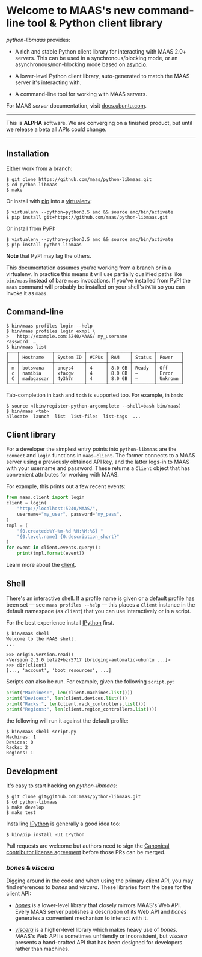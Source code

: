 <h1>Welcome to MAAS's new command-line tool &amp; Python client library</h1>

_python-libmaas_ provides:

* A rich and stable Python client library for interacting with MAAS 2.0+
  servers. This can be used in a synchronous/blocking mode, or an
  asynchronous/non-blocking mode based on [asyncio][].

* A lower-level Python client library, auto-generated to match the MAAS
  server it's interacting with.

* A command-line tool for working with MAAS servers.

For MAAS _server_ documentation, visit
[docs.ubuntu.com](https://docs.ubuntu.com/maas/).

----

This is **ALPHA** software. We are converging on a finished product, but
until we release a beta all APIs could change.

----


## Installation

Either work from a branch:

```console
$ git clone https://github.com/maas/python-libmaas.git
$ cd python-libmaas
$ make
```

Or install with [pip](https://pip.pypa.io/) into a
[virtualenv](https://virtualenv.readthedocs.org/):

```console
$ virtualenv --python=python3.5 amc && source amc/bin/activate
$ pip install git+https://github.com/maas/python-libmaas.git
```

Or install from [PyPI](https://pypi.python.org/):

```console
$ virtualenv --python=python3.5 amc && source amc/bin/activate
$ pip install python-libmaas
```

**Note** that PyPI may lag the others.

This documentation assumes you're working from a branch or in a
virtualenv. In practice this means it will use partially qualified paths
like ``bin/maas`` instead of bare ``maas`` invocations. If you've
installed from PyPI the ``maas`` command will probably be installed on
your shell's ``PATH`` so you can invoke it as ``maas``.


## Command-line

```console
$ bin/maas profiles login --help
$ bin/maas profiles login exmpl \
>   http://example.com:5240/MAAS/ my_username
Password: …
$ bin/maas list
┌───┬────────────┬───────────┬───────┬────────┬────────┬─────────┐
│   │ Hostname   │ System ID │ #CPUs │ RAM    │ Status │ Power   │
├───┼────────────┼───────────┼───────┼────────┼────────┼─────────┤
│ m │ botswana   │ pncys4    │ 4     │ 8.0 GB │ Ready  │ Off     │
│ c │ namibia    │ xfaxgw    │ 4     │ 8.0 GB │ —      │ Error   │
│ C │ madagascar │ 4y3h7n    │ 4     │ 8.0 GB │ —      │ Unknown │
└───┴────────────┴───────────┴───────┴────────┴────────┴─────────┘
```

Tab-completion in ``bash`` and ``tcsh`` is supported too. For example,
in ``bash``:

```console
$ source <(bin/register-python-argcomplete --shell=bash bin/maas)
$ bin/maas <tab>
allocate  launch  list  list-files  list-tags  ...
```


## Client library

For a developer the simplest entry points into ``python-libmaas`` are
the ``connect`` and ``login`` functions in ``maas.client``. The former
connects to a MAAS server using a previously obtained API key, and the
latter logs-in to MAAS with your username and password. These returns a
``Client`` object that has convenient attributes for working with MAAS.

For example, this prints out a few recent events:

```python
from maas.client import login
client = login(
    "http://localhost:5240/MAAS/",
    username="my_user", password="my_pass",
)
tmpl = (
    "{0.created:%Y-%m-%d %H:%M:%S} "
    "{0.level.name} {0.description_short}"
)
for event in client.events.query():
    print(tmpl.format(event))
```

Learn more about the [client](client/index.md).


## Shell

There's an interactive shell. If a profile name is given or a default
profile has been set — see ``maas profiles --help`` — this places a
``Client`` instance in the default namespace (as ``client``) that you
can use interactively or in a script.

For the best experience install [IPython](https://ipython.org/) first.

```console
$ bin/maas shell
Welcome to the MAAS shell.
...
```

```pycon
>>> origin.Version.read()
<Version 2.2.0 beta2+bzr5717 [bridging-automatic-ubuntu ...]>
>>> dir(client)
[..., 'account', 'boot_resources', ...]
```

Scripts can also be run. For example, given the following ``script.py``:

```python
print("Machines:", len(client.machines.list()))
print("Devices:", len(client.devices.list()))
print("Racks:", len(client.rack_controllers.list()))
print("Regions:", len(client.region_controllers.list()))
```

the following will run it against the default profile:

```console
$ bin/maas shell script.py
Machines: 1
Devices: 0
Racks: 2
Regions: 1
```


## Development

It's easy to start hacking on _python-libmaas_:

```console
$ git clone git@github.com:maas/python-libmaas.git
$ cd python-libmaas
$ make develop
$ make test
```

Installing [IPython][] is generally a good idea too:

```console
$ bin/pip install -UI IPython
```

Pull requests are welcome but authors need to sign the [Canonical
contributor license agreement][CCLA] before those PRs can be merged.


### _bones_ & _viscera_

Digging around in the code and when using the primary client API, you
may find references to _bones_ and _viscera_. These libraries form the
base for the client API:

* [_bones_](bones/index.md) is a lower-level library that closely
  mirrors MAAS's Web API. Every MAAS server publishes a description of
  its Web API and _bones_ generates a convenient mechanism to interact
  with it.

* [_viscera_](viscera/index.md) is a higher-level library which makes
  heavy use of _bones_. MAAS's Web API is sometimes unfriendly or
  inconsistent, but _viscera_ presents a hand-crafted API that has been
  designed for developers rather than machines.


[asyncio]: https://docs.python.org/3/library/asyncio.html

[CCLA]: https://www.ubuntu.com/legal/contributors

[IPython]: https://ipython.org/
